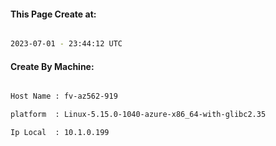
   
#### This Page Create at:

```bash

2023-07-01 - 23:44:12 UTC

```

#### Create By Machine:

```bash

Host Name : fv-az562-919

platform  : Linux-5.15.0-1040-azure-x86_64-with-glibc2.35

Ip Local  : 10.1.0.199

```

